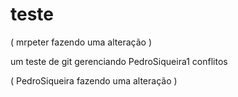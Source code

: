 # teste

(
  mrpeter
  fazendo
  uma
  alteração
)

um
 teste
 de
 git
gerenciando PedroSiqueira1 conflitos

(
  PedroSiqueira
  fazendo
  uma
  alteração
)
